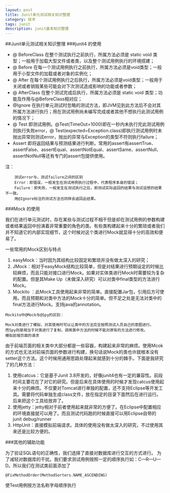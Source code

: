 ```yaml
---
layout: post
title: Junit单元测试相关知识整理
category: 技术
tags: junit
description: junit基本知识整理
---
```

##Junit单元测试相关知识整理
###junit4 的使用

* @ BeforeClass 在整个测试执行之前执行，所属方法必须是 static void 类型；一般用于加载大型文件或者类，以及整个测试用例执行的环境搭建；
* @ Before 在每一个测试用例执行之前执行，所属方法必须是void类型；一般用于小型文件的加载或者对象的实例化；
* @ After 在每个测试用例执行之后执行，所属方法必须是void类型；一般用于关闭或者销毁某些可能会对下次测试造成影响的功能或者参数；
* @ AfterClass 在整个测试完成后执行，所属方法必须是 static void 类型；功能及作用与@BeforeClass相对应；
* @Ignore 在执行单元测试时忽略的测试方法，即JVM见到此方法后不会对其所属方法进行执行；用在测试用例尚未编写完成或者其他不想执行此测试用例的情况下；
* @ Test 即测试用例。@Test(TimeOut=1000)即在一秒内未执行完此测试用例则执行失败error，@ Test(expected=Exception.class)即执行测试用例时未抛出异常则测试error，抛出的异常与Exception的类型不符则执行failure；
* Assert 即将返回结果与预测结果进行判断。常用的assert有assertTrue、assertFalse、assertEqual、assertNotEqual、assertSame、assertNull、assertNotNull等还有专门的assert包提供使用。

注：
```
    测试error与，测试failure之间的区别
    Error：即错误，一般发生在测试用例执行过程中，代表程序本身的错误；
    Failure：即失败，一般发生在测试执行之后，即测试实际返回的结果与测试设想的结果不一致。
    用@Ignore标注的测试方法也同样会返回此结果。
```

###Mock 的使用

我们在进行单元测试时，存在某些与测试过程不相干但是却在测试用例的参数构建或者结果返回中扮演着非常重要的角色的类。有些类构建起来十分的繁琐或者我们并不知道它的内部实现细节，这个时候对这个类进行Mock就显得十分的高效和便易了。

一些常用的Mock区别与特点

1.  easyMock：当时因为其结构比较固定和繁琐并没有做太深入的研究；
2.  JMock：相对于easyMock结构比较简单，但是对结果进行预期设定的时候比较麻烦，而且只能对接口进行Mock。如果对实体类进行Mock时需要较为复杂的配置。但是其Make Up（未做深入研究）可以对类中final类型的方法进行Mock。
3.  Mockito ：此Mock工具使用起来非常的简单。直接配置Jar包，引用后方可使用。而且预期和对类中方法的Mock十分的简单。但不足之处是无法对类中的final方法进行Mock。支持java的annotation。
```
Mockito中@Mock与@Spy的区别：

Mock对类进行了模拟，对其使用时可以让类中的方法完全按照测试人员自己的意图进行。
而Spy则是相当于对类进行了复制，调用类中方法的时候不能对原有的方法进行修改。
模拟前端页面的请求
```
由于前端页面的相关类中大部分都是一些容器，构建起来非常的麻烦。使用Mcok的方式也无法对前端页面的参数进行构建，换句话说Mock的类也许就根本没有setter这个方法。这个时候用通用思路处理起来就感到十分的棘手。下面是我研究了的几种方法：

1.  使用catcus：它是基于Junit 3.8开发的，好像junit4也有一定的兼容性。前段时间主要花在了对它的研究。但是后来在具体使用的时候才发现catcus使用起来十分的麻烦。不仅要对Tomcat进行单独的配置，还不支持Eclipse等开发工具。需要将代码单独生成class文件，放在指定的目录下面然后在进行运行。后来把这个工具给放弃了。
2.  使用jetty：jetty相对于前者使用起来就非常的方便了。在Eclipse中配置相应的环境直接就可以用了。而且测试代码跑的时候直接可以用Eclipse自带的junit debug/runner
3.  HttpUnit：直接模拟前端请求。具体的使用没有做太深入的研究，不过使用其来还是比较方便的。

###其他的辅助功能

为了验证SQL语句的正确性，我们选择了直接对数据库进行交互的方式进行。
为了减轻对数据库的干扰。我们要求测试用例按照一定的顺序执行如：C—R—U—D。所以我们在测试类前面添加了
```
@FixMethodOrder(MethodSorters.NAME_ASCENDING)
```
使Test用例按方法名称字母顺序执行